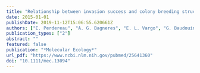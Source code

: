 ```yaml
---
title: "Relationship between invasion success and colony breeding structure in a subterranean termite"
date: 2015-01-01
publishDate: 2019-11-12T15:06:55.620661Z
authors: ["E. Perdereau", "A. G. Bagneres", "E. L. Vargo", "G. Baudouin", "Y. Xu", "P. Labadie", "S. Dupont", "F. Dedeine"]
publication_types: ["2"]
abstract: ""
featured: false
publication: "*Molecular Ecology*"
url_pdf: "https://www.ncbi.nlm.nih.gov/pubmed/25641360"
doi: "10.1111/mec.13094"
---
```


